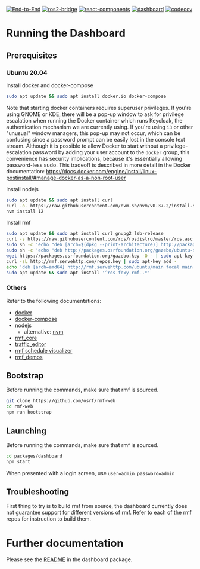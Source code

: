 [![End-to-End](https://github.com/osrf/rmf-web/workflows/End-to-End/badge.svg?branch=main)](https://github.com/osrf/rmf-web/actions?query=workflow%3AEnd-to-End+branch%3Amain) [![ros2-bridge](https://github.com/osrf/rmf-web/workflows/ros2-bridge/badge.svg?branch=main)](https://github.com/osrf/rmf-web/actions?query=workflow%3Aros2-bridge+branch%3Amain) [![react-components](https://github.com/osrf/rmf-web/workflows/react-components/badge.svg?branch=main)](https://github.com/osrf/rmf-web/actions?query=workflow%3Areact-components+branch%3Amain) [![dashboard](https://github.com/osrf/rmf-web/workflows/dashboard/badge.svg?branch=main)](https://github.com/osrf/rmf-web/actions?query=workflow%3Adashboard+branch%3Amain) [![codecov](https://codecov.io/gh/osrf/rmf-web/branch/main/graph/badge.svg)](https://codecov.io/gh/osrf/rmf-web)

# Running the Dashboard

## Prerequisites

### Ubuntu 20.04

Install docker and docker-compose
```bash
sudo apt update && sudo apt install docker.io docker-compose
```

Note that starting docker containers requires superuser privileges.
If you're using GNOME or KDE, there will be a pop-up window to ask for privilege escalation when running the Docker container which runs Keycloak, the authentication mechanism we are currently using.
If you're using `i3` or other "unusual" window managers, this pop-up may not occur, which can be confusing since a password prompt can be easily lost in the console text stream.
Although it is possible to allow Docker to start without a privilege-escalation password by adding your user account to the `docker` group, this convenience has security implications, because it's essentially allowing password-less sudo.
This tradeoff is described in more detail in the Docker documentation:
https://docs.docker.com/engine/install/linux-postinstall/#manage-docker-as-a-non-root-user

Install nodejs
```bash
sudo apt update && sudo apt install curl
curl -o- https://raw.githubusercontent.com/nvm-sh/nvm/v0.37.2/install.sh | bash
nvm install 12
```

Install rmf
```bash
sudo apt update && sudo apt install curl gnupg2 lsb-release
curl -s https://raw.githubusercontent.com/ros/rosdistro/master/ros.asc | sudo apt-key add -
sudo sh -c 'echo "deb [arch=$(dpkg --print-architecture)] http://packages.ros.org/ros2/ubuntu $(lsb_release -cs) main" > /etc/apt/sources.list.d/ros2-latest.list'
sudo sh -c 'echo "deb http://packages.osrfoundation.org/gazebo/ubuntu-stable `lsb_release -cs` main" > /etc/apt/sources.list.d/gazebo-stable.list'
wget https://packages.osrfoundation.org/gazebo.key -O - | sudo apt-key add -
curl -sL http://rmf.servehttp.com/repos.key | sudo apt-key add -
echo 'deb [arch=amd64] http://rmf.servehttp.com/ubuntu/main focal main' | sudo tee /etc/apt/sources.list.d/rmf.list
sudo apt update && sudo apt install '^ros-foxy-rmf-.*'
```

### Others

Refer to the following documentations:

* [docker](https://docs.docker.com/engine/install/ubuntu/)
* [docker-compose](https://docs.docker.com/compose/install/)
* [nodejs](https://nodejs.org/en/download/package-manager/)
  * alternative: [nvm](https://github.com/nvm-sh/nvm)
* [rmf_core](https://github.com/osrf/rmf_core)
* [traffic_editor](https://github.com/osrf/traffic_editor)
* [rmf schedule visualizer](https://github.com/osrf/rmf_schedule_visualizer)
* [rmf_demos](https://github.com/osrf/rmf_demos)

## Bootstrap
Before running the commands, make sure that rmf is sourced.
```bash
git clone https://github.com/osrf/rmf-web
cd rmf-web
npm run bootstrap
```

## Launching
Before running the commands, make sure that rmf is sourced.
```bash
cd packages/dashboard
npm start
```
When presented with a login screen, use `user=admin password=admin`

## Troubleshooting
First thing to try is to build rmf from source, the dashboard currently does not guarantee support for different versions of rmf. Refer to each of the rmf repos for instruction to build them.

# Further documentation

Please see the [README](packages/dashboard/README.md) in the dashboard package.
